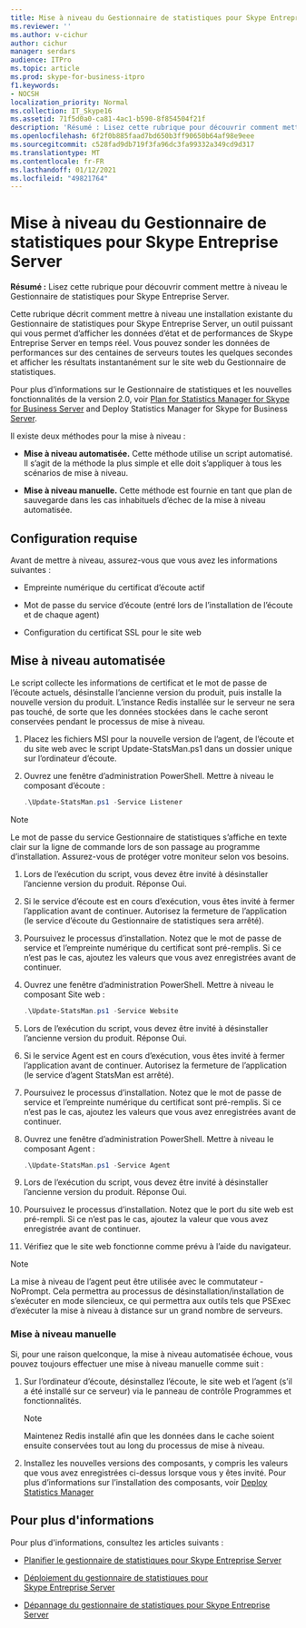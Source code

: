 ```yaml
---
title: Mise à niveau du Gestionnaire de statistiques pour Skype Entreprise Server
ms.reviewer: ''
ms.author: v-cichur
author: cichur
manager: serdars
audience: ITPro
ms.topic: article
ms.prod: skype-for-business-itpro
f1.keywords:
- NOCSH
localization_priority: Normal
ms.collection: IT_Skype16
ms.assetid: 71f5d0a0-ca81-4ac1-b590-8f854504f21f
description: 'Résumé : Lisez cette rubrique pour découvrir comment mettre à niveau le Gestionnaire de statistiques pour Skype Entreprise Server.'
ms.openlocfilehash: 6f2f0b885faad7bd650b3ff90650b64af98e9eee
ms.sourcegitcommit: c528fad9db719f3fa96dc3fa99332a349cd9d317
ms.translationtype: MT
ms.contentlocale: fr-FR
ms.lasthandoff: 01/12/2021
ms.locfileid: "49821764"
---
```

# <a name="upgrade-statistics-manager-for-skype-for-business-server"></a>Mise à niveau du Gestionnaire de statistiques pour Skype Entreprise Server
 
**Résumé :** Lisez cette rubrique pour découvrir comment mettre à niveau le Gestionnaire de statistiques pour Skype Entreprise Server.
  
Cette rubrique décrit comment mettre à niveau une installation existante du Gestionnaire de statistiques pour Skype Entreprise Server, un outil puissant qui vous permet d’afficher les données d’état et de performances de Skype Entreprise Server en temps réel. Vous pouvez sonder les données de performances sur des centaines de serveurs toutes les quelques secondes et afficher les résultats instantanément sur le site web du Gestionnaire de statistiques. 
  
Pour plus d’informations sur le Gestionnaire de statistiques et les nouvelles fonctionnalités de la version 2.0, voir [Plan for Statistics Manager for Skype for Business Server](plan.md) and Deploy Statistics Manager for Skype for Business [Server](deploy.md).
  
Il existe deux méthodes pour la mise à niveau :
  
- **Mise à niveau automatisée.** Cette méthode utilise un script automatisé. Il s’agit de la méthode la plus simple et elle doit s’appliquer à tous les scénarios de mise à niveau.
    
- **Mise à niveau manuelle.** Cette méthode est fournie en tant que plan de sauvegarde dans les cas inhabituels d’échec de la mise à niveau automatisée.
    
## <a name="prerequisites"></a>Configuration requise

Avant de mettre à niveau, assurez-vous que vous avez les informations suivantes :
  
- Empreinte numérique du certificat d’écoute actif
    
- Mot de passe du service d’écoute (entré lors de l’installation de l’écoute et de chaque agent)
    
- Configuration du certificat SSL pour le site web
    
## <a name="automated-upgrade"></a>Mise à niveau automatisée

Le script collecte les informations de certificat et le mot de passe de l’écoute actuels, désinstalle l’ancienne version du produit, puis installe la nouvelle version du produit. L’instance Redis installée sur le serveur ne sera pas touché, de sorte que les données stockées dans le cache seront conservées pendant le processus de mise à niveau.
  
1. Placez les fichiers MSI pour la nouvelle version de l’agent, de l’écoute et du site web avec le script Update-StatsMan.ps1 dans un dossier unique sur l’ordinateur d’écoute.
    
2. Ouvrez une fenêtre d’administration PowerShell. Mettre à niveau le composant d’écoute :
    
   ```PowerShell
   .\Update-StatsMan.ps1 -Service Listener
   ```

> [!NOTE]
> Le mot de passe du service Gestionnaire de statistiques s’affiche en texte clair sur la ligne de commande lors de son passage au programme d’installation. Assurez-vous de protéger votre moniteur selon vos besoins. 
  
1. Lors de l’exécution du script, vous devez être invité à désinstaller l’ancienne version du produit. Réponse Oui.
    
2. Si le service d’écoute est en cours d’exécution, vous êtes invité à fermer l’application avant de continuer. Autorisez la fermeture de l’application (le service d’écoute du Gestionnaire de statistiques sera arrêté).
    
3. Poursuivez le processus d’installation. Notez que le mot de passe de service et l’empreinte numérique du certificat sont pré-remplis. Si ce n’est pas le cas, ajoutez les valeurs que vous avez enregistrées avant de continuer.
    
4. Ouvrez une fenêtre d’administration PowerShell. Mettre à niveau le composant Site web :
    
   ```PowerShell
   .\Update-StatsMan.ps1 -Service Website
   ```

5. Lors de l’exécution du script, vous devez être invité à désinstaller l’ancienne version du produit. Réponse Oui.
    
6. Si le service Agent est en cours d’exécution, vous êtes invité à fermer l’application avant de continuer. Autorisez la fermeture de l’application (le service d’agent StatsMan est arrêté).
    
7. Poursuivez le processus d’installation. Notez que le mot de passe de service et l’empreinte numérique du certificat sont pré-remplis. Si ce n’est pas le cas, ajoutez les valeurs que vous avez enregistrées avant de continuer.
    
8. Ouvrez une fenêtre d’administration PowerShell. Mettre à niveau le composant Agent :
    
   ```PowerShell
   .\Update-StatsMan.ps1 -Service Agent
   ```

9. Lors de l’exécution du script, vous devez être invité à désinstaller l’ancienne version du produit. Réponse Oui.
    
10. Poursuivez le processus d’installation. Notez que le port du site web est pré-rempli. Si ce n’est pas le cas, ajoutez la valeur que vous avez enregistrée avant de continuer.
    
11. Vérifiez que le site web fonctionne comme prévu à l’aide du navigateur.
    
> [!NOTE]
> La mise à niveau de l’agent peut être utilisée avec le commutateur -NoPrompt. Cela permettra au processus de désinstallation/installation de s’exécuter en mode silencieux, ce qui permettra aux outils tels que PSExec d’exécuter la mise à niveau à distance sur un grand nombre de serveurs. 
  
### <a name="manual-upgrade"></a>Mise à niveau manuelle

Si, pour une raison quelconque, la mise à niveau automatisée échoue, vous pouvez toujours effectuer une mise à niveau manuelle comme suit :
  
1. Sur l’ordinateur d’écoute, désinstallez l’écoute, le site web et l’agent (s’il a été installé sur ce serveur) via le panneau de contrôle Programmes et fonctionnalités. 
    
    > [!NOTE]
    >  Maintenez Redis installé afin que les données dans le cache soient ensuite conservées tout au long du processus de mise à niveau.
  
2. Installez les nouvelles versions des composants, y compris les valeurs que vous avez enregistrées ci-dessus lorsque vous y êtes invité. Pour plus d’informations sur l’installation des composants, voir [Deploy Statistics Manager](deploy.md#BKMK_Deploy)

    
## <a name="for-more-information"></a>Pour plus d'informations
<a name="BKMK_Fixed"> </a>

Pour plus d'informations, consultez les articles suivants :
  
- [Planifier le gestionnaire de statistiques pour Skype Entreprise Server](plan.md)
    
- [Déploiement du gestionnaire de statistiques pour Skype Entreprise Server](deploy.md)
    
- [Dépannage du gestionnaire de statistiques pour Skype Entreprise Server](troubleshoot.md)
